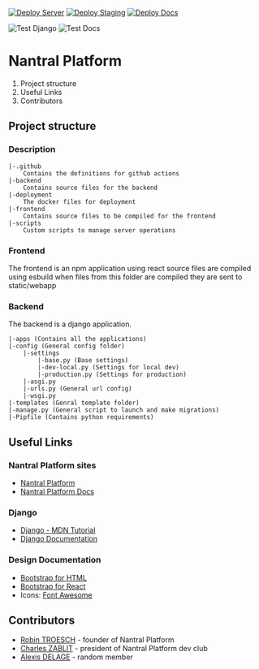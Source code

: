 [![Deploy Server](https://github.com/3cn-ecn/nantralPlatform/actions/workflows/deploy-server.yml/badge.svg?branch=master)](https://nantral-platform.fr)
[![Deploy Staging](https://github.com/3cn-ecn/nantralPlatform/actions/workflows/deploy-staging.yml/badge.svg?branch=staging)](https://dev.nantral-platform.fr)
[![Deploy Docs](https://github.com/3cn-ecn/nantralPlatform/actions/workflows/deploy-docs.yml/badge.svg?branch=master)](https://docs.nantral-platform.fr)

![Test Django](https://github.com/3cn-ecn/nantralPlatform/actions/workflows/test-django.yml/badge.svg)
![Test Docs](https://github.com/3cn-ecn/nantralPlatform/actions/workflows/test-docs.yml/badge.svg)

# Nantral Platform

1. Project structure
2. Useful Links
3. Contributors

## Project structure
### Description
```
|-.github 
    Contains the definitions for github actions
|-backend
    Contains source files for the backend
|-deployment
    The docker files for deployment
|-frontend
    Contains source files to be compiled for the frontend
|-scripts
    Custom scripts to manage server operations
 ```

### Frontend
The frontend is an npm application using react
source files are compiled using esbuild
when files from this folder are compiled they are sent
to static/webapp

### Backend
The backend is a django application.
```
|-apps (Contains all the applications)
|-config (General config folder)
    |-settings
        |-base.py (Base settings)
        |-dev-local.py (Settings for local dev)
        |-production.py (Settings for production)
    |-asgi.py
    |-urls.py (General url config)
    |-wsgi.py
|-templates (Genral template folder)
|-manage.py (General script to launch and make migrations)
|-Pipfile (Contains python requirements)
```

## Useful Links

### Nantral Platform sites
* [Nantral Platform](https://nantral-platform.fr)
* [Nantral Platform Docs](https://docs.nantral-platform.fr)

### Django
* [Django - MDN Tutorial](https://developer.mozilla.org/fr/docs/Learn/Server-side/Django)
* [Django Documentation](https://docs.djangoproject.com/en/3.2/)

### Design Documentation
* [Bootstrap for HTML](https://getbootstrap.com/docs/5.0/getting-started/introduction/)
* [Bootstrap for React](https://react-bootstrap.github.io/components/alerts)
* Icons: [Font Awesome](https://fontawesome.com/v5.15/icons?d=gallery&p=2&m=free)


## Contributors
* [Robin TROESCH](https://github.com/unitrium) - founder of Nantral Platform
* [Charles ZABLIT](https://github.com/charles-zablit) - president of Nantral Platform dev club
* [Alexis DELAGE](https://github.com/hydrielax) - random member

    

